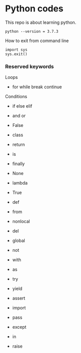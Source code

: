 # Python codes

This repo is about learning python.
```
python --version = 3.7.3
```

How to exit from command line 
```
import sys
sys.exit()
```

### Reserved keywords

Loops

- for  while break continue

Conditions

- if else elif
- and or

- False
- class
- return 
- is
- finally
- None
- lambda
- True
- def
- from
- nonlocal
- del
- global
- not
- with
- as
- try
- yield
- assert
- import
- pass
- except
- in
- raise


